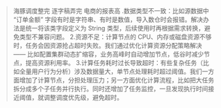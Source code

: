 >海豚调度整完
> 逐字稿弄完
>电商的报表高
> .数据类型不一致：比如源数据中 “订单金额” 字段有时是字符串、有时是数值，导入数仓时会报错。解决办法是统一将该类字段定义为 String 类型，后续使用时再根据需求转换，避免类型不兼容问题。
2.资源不足：计算节点的 CPU、内存或磁盘资源不够时，任务会因资源抢占超时失败。我们通过优化计算资源分配策略解决 —— 比如配置集群动态扩缩容，业务高峰时自动增加节点，低谷时减少节点，提高资源利用率。
3.计算任务耗时过长导致超时：有些复杂任务（比如全量用户行为分析）涉及数据量大，单节点处理耗时超过阈值。我们一方面增加了计算节点，分担处理压力；另一方面优化计算流程，比如把大任务拆分成多个子任务并行执行。同时还增加了任务监控，一旦发现执行时间接近阈值，就调整调度优先级，避免超时。